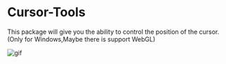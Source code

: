 # Cursor-Tools
This package will give you the ability to control the position of the cursor. (Only for Windows,Maybe there is support WebGL)

![gif](https://github.com/ARtronClassicStudio/Cursor-Tools/assets/68843488/19db1a38-bb50-4636-b788-3934ae2a2ccf)
